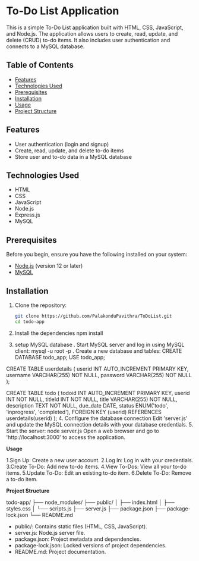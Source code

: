 # To-Do List Application

This is a simple To-Do List application built with HTML, CSS, JavaScript, and Node.js. The application allows users to create, read, update, and delete (CRUD) to-do items. It also includes user authentication and connects to a MySQL database.

## Table of Contents

- [Features](#features)
- [Technologies Used](#technologies-used)
- [Prerequisites](#prerequisites)
- [Installation](#installation)
- [Usage](#usage)
- [Project Structure](#project-structure)

## Features

- User authentication (login and signup)
- Create, read, update, and delete to-do items
- Store user and to-do data in a MySQL database

## Technologies Used

- HTML
- CSS
- JavaScript
- Node.js
- Express.js
- MySQL

## Prerequisites

Before you begin, ensure you have the following installed on your system:

- [Node.js](https://nodejs.org/) (version 12 or later)
- [MySQL](https://dev.mysql.com/downloads/mysql/)

## Installation

1. Clone the repository:

   ```bash
   git clone https://github.com/PalakonduPavithra/ToDoList.git
   cd todo-app
2. Install the dependencies
   npm install
3. setup MySQL database
   . Start MySQL server and log in using MySQL client:
     mysql -u root -p
   . Create a new database and tables:
     CREATE DATABASE todo_app;
USE todo_app;

CREATE TABLE userdetails (
  userid INT AUTO_INCREMENT PRIMARY KEY,
  username VARCHAR(255) NOT NULL,
  password VARCHAR(255) NOT NULL
);

CREATE TABLE todo (
  todoid INT AUTO_INCREMENT PRIMARY KEY,
  userid INT NOT NULL,
  titleId INT NOT NULL,
  title VARCHAR(255) NOT NULL,
  description TEXT NOT NULL,
  due_date DATE,
  status ENUM('todo', 'inprogress', 'completed'),
  FOREIGN KEY (userid) REFERENCES userdetails(userid)
);
4. Configure the database connection
   Edit 'server.js' and update the MySQL connection details with your database credentials.
5. Start the server:
   node server.js
   Open a web browser and go to 'http://localhost:3000' to access the application.


**Usage**

1.Sign Up: Create a new user account.
2.Log In: Log in with your credentials.
3.Create To-Do: Add new to-do items.
4.View To-Dos: View all your to-do items.
5.Update To-Do: Edit an existing to-do item.
6.Delete To-Do: Remove a to-do item.

**Project Structure**

todo-app/
├── node_modules/
├── public/
│   ├── index.html
│   ├── styles.css
│   └── scripts.js
├── server.js
├── package.json
├── package-lock.json
└── README.md
* public/: Contains static files (HTML, CSS, JavaScript).
* server.js: Node.js server file.
* package.json: Project metadata and dependencies.
* package-lock.json: Locked versions of project dependencies.
* README.md: Project documentation.
